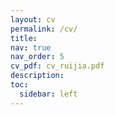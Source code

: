 ```yaml
---
layout: cv
permalink: /cv/
title: 
nav: true
nav_order: 5
cv_pdf: cv_ruijia.pdf
description: 
toc:
  sidebar: left
---
```

